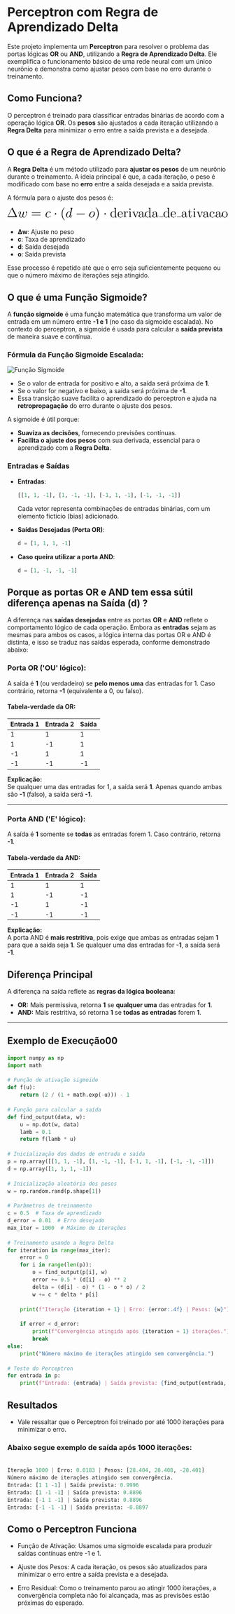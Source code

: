 # Perceptron com Regra de Aprendizado Delta

Este projeto implementa um **Perceptron** para resolver o problema das portas lógicas **OR** ou **AND**, utilizando a **Regra de Aprendizado Delta**. Ele exemplifica o funcionamento básico de uma rede neural com um único neurônio e demonstra como ajustar pesos com base no erro durante o treinamento.

## Como Funciona?

O perceptron é treinado para classificar entradas binárias de acordo com a operação lógica **OR**. Os **pesos** são ajustados a cada iteração utilizando a **Regra Delta** para minimizar o erro entre a saída prevista e a desejada.

## O que é a Regra de Aprendizado Delta?

A **Regra Delta** é um método utilizado para **ajustar os pesos** de um neurônio durante o treinamento. A ideia principal é que, a cada iteração, o peso é modificado com base no **erro** entre a saída desejada e a saída prevista. 

A fórmula para o ajuste dos pesos é:

![Aprendizado_Delta](./aprendizado_delta.png)

- **Δw**: Ajuste no peso
- **c**: Taxa de aprendizado
- **d**: Saída desejada
- **o**: Saída prevista

Esse processo é repetido até que o erro seja suficientemente pequeno ou que o número máximo de iterações seja atingido.

## O que é uma Função Sigmoide?

A **função sigmoide** é uma função matemática que transforma um valor de entrada em um número entre **-1 e 1** (no caso da sigmoide escalada). No contexto do perceptron, a sigmoide é usada para calcular a **saída prevista** de maneira suave e contínua.

### Fórmula da Função Sigmoide Escalada:

![Função Sigmoide](https://latex.codecogs.com/png.image?\inline&space;\huge&space;\dpi{120}\bg{white}&space;S(x)=\left(\frac{2}{1&plus;e^{-x}}\right)-1&space;)

- Se o valor de entrada for positivo e alto, a saída será próxima de **1**.
- Se o valor for negativo e baixo, a saída será próxima de **-1**.
- Essa transição suave facilita o aprendizado do perceptron e ajuda na **retropropagação** do erro durante o ajuste dos pesos.

A sigmoide é útil porque:
- **Suaviza as decisões**, fornecendo previsões contínuas.
- **Facilita o ajuste dos pesos** com sua derivada, essencial para o aprendizado com a **Regra Delta**.

### Entradas e Saídas

- **Entradas**:
    ```python
    [[1, 1, -1], [1, -1, -1], [-1, 1, -1], [-1, -1, -1]]
    ```
    Cada vetor representa combinações de entradas binárias, com um elemento fictício (bias) adicionado.

- **Saídas Desejadas (Porta OR)**:
    ```python
    d = [1, 1, 1, -1]
    ```
- **Caso queira utilizar a porta AND**:
     ```python
     d = [1, -1, -1, -1]
     ```

## Porque as portas **OR** e **AND** tem essa sútil diferença apenas na Saída (d) ? 

A diferença nas **saídas desejadas** entre as portas **OR** e **AND** reflete o comportamento lógico de cada operação. Embora as **entradas** sejam as mesmas para ambos os casos, a lógica interna das portas OR e AND é distinta, e isso se traduz nas saídas esperada, conforme demonstrado abaixo:

### Porta OR ('OU' lógico):
A saída é **1** (ou verdadeiro) se **pelo menos uma** das entradas for 1. Caso contrário, retorna **-1** (equivalente a 0, ou falso).

#### Tabela-verdade da OR:

| **Entrada 1** | **Entrada 2** | **Saída** |
|---------------|---------------|-----------|
| 1             | 1             | 1         |
| 1             | -1            | 1         |
| -1            | 1             | 1         |
| -1            | -1            | -1        |

**Explicação:**  
Se qualquer uma das entradas for 1, a saída será **1**. Apenas quando ambas são **-1** (falso), a saída será **-1**.

---

### Porta AND ('E' lógico):
A saída é **1** somente se **todas** as entradas forem 1. Caso contrário, retorna **-1**.

#### Tabela-verdade da AND:
| **Entrada 1** | **Entrada 2** | **Saída** |
|---------------|---------------|-----------|
| 1             | 1             | 1         |
| 1             | -1            | -1        |
| -1            | 1             | -1        |
| -1            | -1            | -1        |

**Explicação:**  
A porta AND é **mais restritiva**, pois exige que ambas as entradas sejam **1** para que a saída seja **1**. Se qualquer uma das entradas for **-1**, a saída será **-1**.

## Diferença Principal
A diferença na saída reflete as **regras da lógica booleana**:

- **OR:** Mais permissiva, retorna **1** se **qualquer uma** das entradas for **1**.  
- **AND:** Mais restritiva, só retorna **1** se **todas as entradas** forem **1**.

---

## Exemplo de Execução00

```python
import numpy as np
import math

# Função de ativação sigmoide
def f(u):
    return (2 / (1 + math.exp(-u))) - 1

# Função para calcular a saída
def find_output(data, w):
    u = np.dot(w, data) 
    lamb = 0.1 
    return f(lamb * u)

# Inicialização dos dados de entrada e saída
p = np.array([[1, 1, -1], [1, -1, -1], [-1, 1, -1], [-1, -1, -1]])
d = np.array([1, 1, 1, -1])

# Inicialização aleatória dos pesos
w = np.random.rand(p.shape[1])

# Parâmetros de treinamento
c = 0.5  # Taxa de aprendizado
d_error = 0.01  # Erro desejado
max_iter = 1000  # Máximo de iterações

# Treinamento usando a Regra Delta
for iteration in range(max_iter):
    error = 0
    for i in range(len(p)):
        o = find_output(p[i], w)
        error += 0.5 * (d[i] - o) ** 2
        delta = (d[i] - o) * (1 - o * o) / 2
        w += c * delta * p[i]
    
    print(f"Iteração {iteration + 1} | Erro: {error:.4f} | Pesos: {w}")
    
    if error < d_error:
        print(f"Convergência atingida após {iteration + 1} iterações.")
        break
else:
    print("Número máximo de iterações atingido sem convergência.")

# Teste do Perceptron
for entrada in p:
    print(f"Entrada: {entrada} | Saída prevista: {find_output(entrada, w)}")
```

## Resultados

- Vale ressaltar que o Perceptron foi treinado por até 1000 iterações para minimizar o erro.

### Abaixo segue exemplo de saída após 1000 iterações:

``` python

Iteração 1000 | Erro: 0.0183 | Pesos: [28.404, 28.408, -28.401]
Número máximo de iterações atingido sem convergência.
Entrada: [1 1 -1] | Saída prevista: 0.9996
Entrada: [1 -1 -1] | Saída prevista: 0.8896
Entrada: [-1 1 -1] | Saída prevista: 0.8896
Entrada: [-1 -1 -1] | Saída prevista: -0.8897

```

## Como o Perceptron Funciona

- Função de Ativação: Usamos uma sigmoide escalada para produzir saídas contínuas entre -1 e 1.

- Ajuste dos Pesos: A cada iteração, os pesos são atualizados para minimizar o erro entre a saída prevista e a desejada.

- Erro Residual: Como o treinamento parou ao atingir 1000 iterações, a convergência completa não foi alcançada, mas as previsões estão próximas do esperado. 
